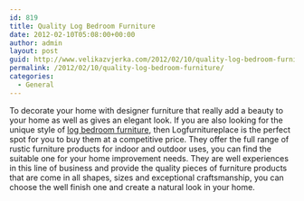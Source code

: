 ```yaml
---
id: 819
title: Quality Log Bedroom Furniture
date: 2012-02-10T05:08:00+00:00
author: admin
layout: post
guid: http://www.velikazvjerka.com/2012/02/10/quality-log-bedroom-furniture/
permalink: /2012/02/10/quality-log-bedroom-furniture/
categories:
  - General
---
```

To decorate your home with designer furniture that really add a beauty to your home as well as gives an elegant look. If you are also looking for the unique style of [log bedroom furniture](http://www.logfurnitureplace.com/), then Logfurnitureplace is the perfect spot for you to buy them at a competitive price. They offer the full range of rustic furniture products for indoor and outdoor uses, you can find the suitable one for your home improvement needs. They are well experiences in this line of business and provide the quality pieces of furniture products that are come in all shapes, sizes and exceptional craftsmanship, you can choose the well finish one and create a natural look in your home.